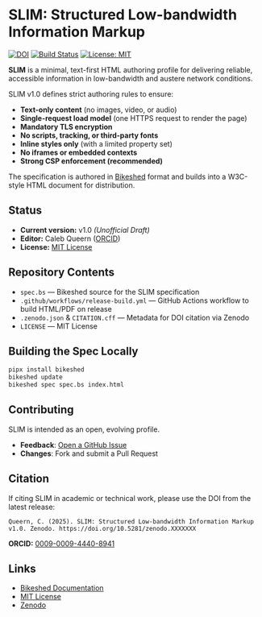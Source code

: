# SLIM: Structured Low-bandwidth Information Markup

[![DOI](https://zenodo.org/badge/DOI/10.5281/zenodo.XXXXXXX.svg)](https://doi.org/10.5281/zenodo.XXXXXXX)
[![Build Status](https://github.com/cqueern/slim-spec/actions/workflows/release-build.yml/badge.svg)](https://github.com/cqueern/slim-spec/actions/workflows/release-build.yml)
[![License: MIT](https://img.shields.io/badge/license-MIT-blue.svg)](LICENSE)

**SLIM** is a minimal, text-first HTML authoring profile for delivering reliable, accessible information in low-bandwidth and austere network conditions.

SLIM v1.0 defines strict authoring rules to ensure:
- **Text-only content** (no images, video, or audio)
- **Single-request load model** (one HTTPS request to render the page)
- **Mandatory TLS encryption**
- **No scripts, tracking, or third-party fonts**
- **Inline styles only** (with a limited property set)
- **No iframes or embedded contexts**
- **Strong CSP enforcement (recommended)**

The specification is authored in [Bikeshed](https://tabatkins.github.io/bikeshed/) format and builds into a W3C-style HTML document for distribution.

## Status

- **Current version:** v1.0 *(Unofficial Draft)*
- **Editor:** Caleb Queern ([ORCID](https://orcid.org/0009-0009-4440-8941))
- **License:** [MIT License](LICENSE)

## Repository Contents

- `spec.bs` — Bikeshed source for the SLIM specification
- `.github/workflows/release-build.yml` — GitHub Actions workflow to build HTML/PDF on release
- `.zenodo.json` & `CITATION.cff` — Metadata for DOI citation via Zenodo
- `LICENSE` — MIT License

## Building the Spec Locally

```bash
pipx install bikeshed
bikeshed update
bikeshed spec spec.bs index.html
```

## Contributing
SLIM is intended as an open, evolving profile.
* **Feedback**: [Open a GitHub Issue](https://github.com/cqueern/slim-spec/issues)
* **Changes**: Fork and submit a Pull Request

## Citation
If citing SLIM in academic or technical work, please use the DOI from the latest release:

```Queern, C. (2025). SLIM: Structured Low-bandwidth Information Markup v1.0. Zenodo. https://doi.org/10.5281/zenodo.XXXXXXX```

**ORCID:** [0009-0009-4440-8941](https://orcid.org/0009-0009-4440-8941)

## Links
* [Bikeshed Documentation](https://speced.github.io/bikeshed/)
* [MIT License](https://opensource.org/license/mit/)
* [Zenodo](https://zenodo.org/)


